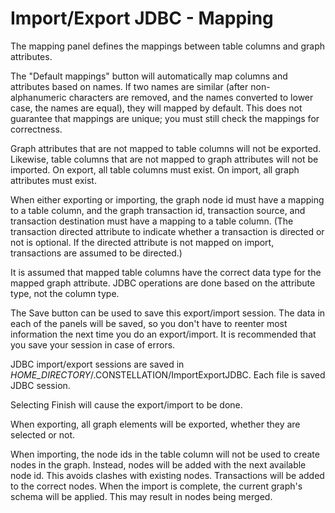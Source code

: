 # Import/Export JDBC - Mapping

The mapping panel defines the mappings between table columns and graph
attributes.

The "Default mappings" button will automatically map columns and
attributes based on names. If two names are similar (after
non-alphanumeric characters are removed, and the names converted to
lower case, the names are equal), they will mapped by default. This does
not guarantee that mappings are unique; you must still check the
mappings for correctness.

Graph attributes that are not mapped to table columns will not be
exported. Likewise, table columns that are not mapped to graph
attributes will not be imported. On export, all table columns must
exist. On import, all graph attributes must exist.

When either exporting or importing, the graph node id must have a
mapping to a table column, and the graph transaction id, transaction
source, and transaction destination must have a mapping to a table
column. (The transaction directed attribute to indicate whether a
transaction is directed or not is optional. If the directed attribute is
not mapped on import, transactions are assumed to be directed.)

It is assumed that mapped table columns have the correct data type for
the mapped graph attribute. JDBC operations are done based on the
attribute type, not the column type.

The Save button can be used to save this export/import session. The data
in each of the panels will be saved, so you don't have to reenter most
information the next time you do an export/import. It is recommended
that you save your session in case of errors.

JDBC import/export sessions are saved in <span
class="mono">*HOME\_DIRECTORY*/.CONSTELLATION/ImportExportJDBC</span>.
Each file is saved JDBC session.

Selecting Finish will cause the export/import to be done.

When exporting, all graph elements will be exported, whether they are
selected or not.

When importing, the node ids in the table column will not be used to
create nodes in the graph. Instead, nodes will be added with the next
available node id. This avoids clashes with existing nodes. Transactions
will be added to the correct nodes. When the import is complete, the
current graph's schema will be applied. This may result in nodes being
merged.
